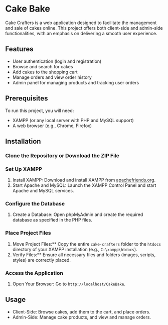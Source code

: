 # Cake Bake

Cake Crafters is a web application designed to facilitate the management and sale of cakes online. This project offers both client-side and admin-side functionalities, with an emphasis on delivering a smooth user experience.

## Features

- User authentication (login and registration)
- Browse and search for cakes
- Add cakes to the shopping cart
- Manage orders and view order history
- Admin panel for managing products and tracking user orders

## Prerequisites

To run this project, you will need:

- XAMPP (or any local server with PHP and MySQL support)
- A web browser (e.g., Chrome, Firefox)

## Installation

### Clone the Repository or Download the ZIP File

### Set Up XAMPP

1. Install XAMPP: Download and install XAMPP from [apachefriends.org](https://www.apachefriends.org/).
2. Start Apache and MySQL: Launch the XAMPP Control Panel and start Apache and MySQL services.

### Configure the Database

1. Create a Database: Open phpMyAdmin and create the required database as specified in the PHP files.

### Place Project Files

1. Move Project Files:** Copy the entire `cake-crafters` folder to the `htdocs` directory of your XAMPP installation (e.g., `C:\xampp\htdocs`).
2. Verify Files:** Ensure all necessary files and folders (images, scripts, styles) are correctly placed.

### Access the Application

1. Open Your Browser: Go to `http://localhost/CakeBake`.

## Usage

- Client-Side: Browse cakes, add them to the cart, and place orders.
- Admin-Side: Manage cake products, and view and manage orders.
